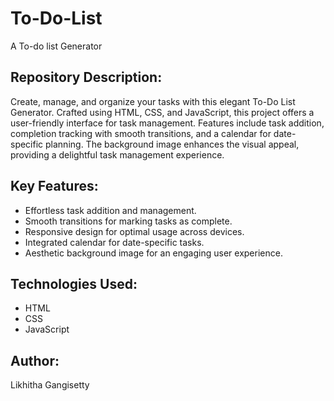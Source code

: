 # To-Do-List
A To-do list Generator


## Repository Description:

Create, manage, and organize your tasks with this elegant To-Do List Generator. Crafted using HTML, CSS, and JavaScript, this project offers a user-friendly interface for task management. Features include task addition, completion tracking with smooth transitions, and a calendar for date-specific planning. The background image enhances the visual appeal, providing a delightful task management experience.

## Key Features:

- Effortless task addition and management.
- Smooth transitions for marking tasks as complete.
- Responsive design for optimal usage across devices.
- Integrated calendar for date-specific tasks.
- Aesthetic background image for an engaging user experience.


## Technologies Used:

- HTML
- CSS
- JavaScript


## Author:
Likhitha Gangisetty
